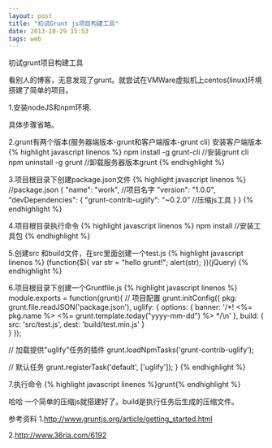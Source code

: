 ```yaml
---
layout: post
title: "初试Grunt js项目构建工具"
date: 2013-10-29 15:53
tags: web
---
```

初试grunt项目构建工具
   
看别人的博客，无意发现了grunt。就尝试在VMWare虚拟机上centos(linux)环境搭建了简单的项目。
   
1.安装nodeJS和npm环境.

具体步骤省略。

2.grunt有两个版本(服务器端版本-grunt和客户端版本-grunt cli) 安装客户端版本
{% highlight javascript linenos %}
npm install -g grunt-cli //安装grunt cli
npm uninstall -g grunt //卸载服务器版本grunt
{% endhighlight %}
  
<!-- more -->

3.项目根目录下创建package.json文件
{% highlight javascript linenos %}
 //package.json
{
"name": "work", //项目名字
"version": "1.0.0",
"devDependencies": {
"grunt-contrib-uglify": "~0.2.0" //压缩js工具
 }
}
{% endhighlight %}
	
4.项目根目录执行命令
{% highlight javascript linenos %}
npm install  //安装工具包
{% endhighlight %}

5.创建src 和build文件，在src里面创建一个test.js
{% highlight javascript linenos %}
(function($){
 var str = "hello grunt!";
 alert(str);
})(jQuery)
{% endhighlight %}

6.项目根目录下创建一个Gruntfile.js
{% highlight javascript linenos %}
module.exports = function(grunt){
// 项目配置
grunt.initConfig({
  pkg: grunt.file.readJSON('package.json'),
   uglify: {
   options: {
      banner: '/*! <%= pkg.name %> <%= grunt.template.today("yyyy-mm-dd") %> */\n'
   },
  build: {
     src: 'src/test.js',
      dest: 'build/test.min.js'
    }               
}
});

// 加载提供"uglify"任务的插件
grunt.loadNpmTasks('grunt-contrib-uglify');

// 默认任务
grunt.registerTask('default', ['uglify']);
}
{% endhighlight %}

7.执行命令
{% highlight javascript linenos %}grunt{% endhighlight %}
	
哈哈 一个简单的压缩js就搭建好了。build是执行任务后生成的压缩文件。
	
参考资料
1.<a href="http://www.gruntjs.org/article/getting_started.html">http://www.gruntjs.org/article/getting_started.html</a>

2.<a href="http://www.36ria.com/6192">http://www.36ria.com/6192</a>

   
  
